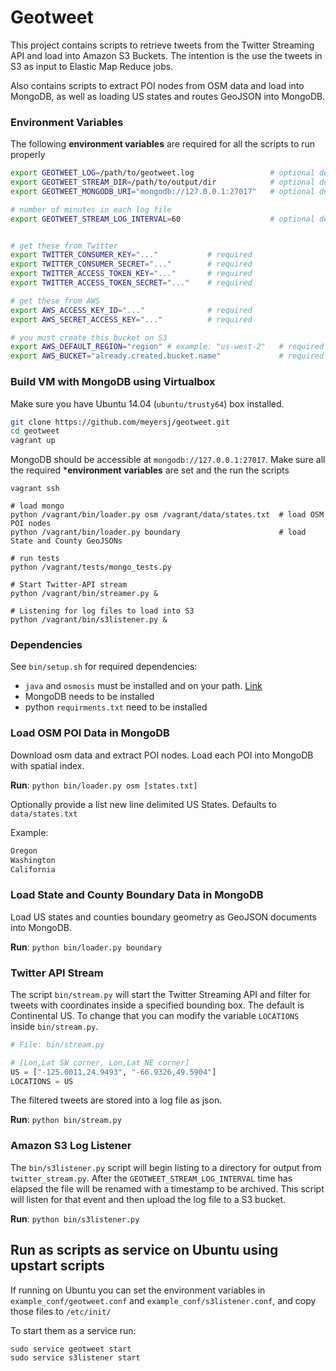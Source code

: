 Geotweet
========


This project contains scripts to retrieve tweets from the Twitter Streaming API and
load into Amazon S3 Buckets. The intention is the use the tweets in S3 as input to 
Elastic Map Reduce jobs.

Also contains scripts to extract POI nodes from OSM data and load into MongoDB,
as well as loading US states and routes GeoJSON into MongoDB.

### Environment Variables

The following **environment variables** are required for all the scripts
to run properly

```bash
export GEOTWEET_LOG=/path/to/geotweet.log                 # optional default=/tmp/geotweet.log
export GEOTWEET_STREAM_DIR=/path/to/output/dir            # optional default=/tmp/geotweet
export GEOTWEET_MONGODB_URI="mongodb://127.0.0.1:27017"   # optional default=mongodb://127.0.0.1:27017

# number of minutes in each log file
export GEOTWEET_STREAM_LOG_INTERVAL=60                    # optional default=60  


# get these from Twitter
export TWITTER_CONSUMER_KEY="..."           # required
export TWITTER_CONSUMER_SECRET="..."        # required
export TWITTER_ACCESS_TOKEN_KEY="..."       # required
export TWITTER_ACCESS_TOKEN_SECRET="..."    # required

# get these from AWS
export AWS_ACCESS_KEY_ID="..."              # required
export AWS_SECRET_ACCESS_KEY="..."          # required

# you must create this bucket on S3
export AWS_DEFAULT_REGION="region" # example: "us-west-2"   # required
export AWS_BUCKET="already.created.bucket.name"             # required
```

### Build VM with MongoDB using Virtualbox

Make sure you have Ubuntu 14.04 (`ubuntu/trusty64`) box installed.

```bash
git clone https://github.com/meyersj/geotweet.git
cd geotweet
vagrant up
```

MongoDB should be accessible at `mongodb://127.0.0.1:27017`.
Make sure all the required ***environment variables** are set and the run the scripts

```
vagrant ssh

# load mongo
python /vagrant/bin/loader.py osm /vagrant/data/states.txt  # load OSM POI nodes
python /vagrant/bin/loader.py boundary                      # load State and County GeoJSONs

# run tests
python /vagrant/tests/mongo_tests.py

# Start Twitter-API stream
python /vagrant/bin/streamer.py &

# Listening for log files to load into S3
python /vagrant/bin/s3listener.py &
```

### Dependencies

See `bin/setup.sh` for required dependencies:
+ `java` and `osmosis` must be installed and on your path. [Link](http://wiki.openstreetmap.org/wiki/Osmosis)
+ MongoDB needs to be installed
+ python `requirments.txt` need to be installed


### Load OSM POI Data in MongoDB

Download osm data and extract POI nodes. Load each POI into MongoDB with
spatial index.

**Run**: `python bin/loader.py osm [states.txt]`

Optionally provide a list new line delimited US States.
Defaults to `data/states.txt`

Example:
```txt
Oregon
Washington
California
```

### Load State and County Boundary Data in MongoDB

Load US states and counties boundary geometry as GeoJSON documents
into MongoDB.

**Run**: `python bin/loader.py boundary`


### Twitter API Stream

The script `bin/stream.py` will start the Twitter Streaming API and filter for
tweets with coordinates inside a specified bounding box. The default is
Continental US. To change that you can modify the variable `LOCATIONS` inside
`bin/stream.py`.

```py
# File: bin/stream.py

# [Lon,Lat SW corner, Lon,Lat NE corner]
US = ["-125.0011,24.9493", "-66.9326,49.5904"]
LOCATIONS = US
```

The filtered tweets are stored into a log file as json.

**Run**: `python bin/stream.py`


### Amazon S3 Log Listener

The `bin/s3listener.py` script will begin listing to a directory for output from
`twitter_stream.py`. After the `GEOTWEET_STREAM_LOG_INTERVAL` time has elapsed the
file will be renamed with a timestamp to be archived. This script will listen for
that event and then upload the log file to a S3 bucket.


**Run**: `python bin/s3listener.py`


## Run as scripts as service on Ubuntu using upstart scripts

If running on Ubuntu you can set the environment variables in
`example_conf/geotweet.conf` and `example_conf/s3listener.conf`, and copy those
files to `/etc/init/`

To start them as a service run:
```
sudo service geotweet start
sudo service s3listener start
```
